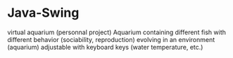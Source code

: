 # Java-Swing
virtual aquarium (personnal project) Aquarium containing different fish with different behavior (sociability, reproduction) evolving in an environment (aquarium) adjustable with keyboard keys (water temperature, etc.)
